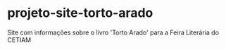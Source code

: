 # projeto-site-torto-arado
 Site com informações sobre o livro 'Torto Arado' para a Feira Literária do CETIAM
